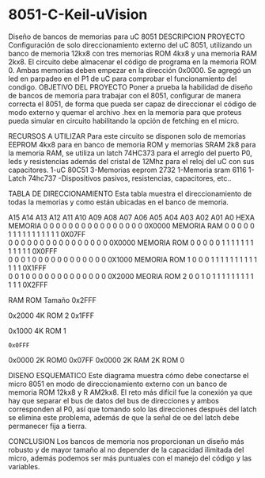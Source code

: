 # 8051-C-Keil-uVision
Diseño de bancos de memorias para uC 8051
DESCRIPCION PROYECTO
Configuración de solo direccionamiento externo del uC 8051, utilizando un banco de memoria 12kx8 con tres memorias ROM 4kx8 y una memoria RAM 2kx8. El circuito debe almacenar el código de programa en la memoria ROM 0. Ambas memorias deben empezar en la dirección 0x0000. Se agregó un led en parpadeo en el P1 de uC para comprobar el funcionamiento del condigo. 
OBJETIVO DEL PROYECTO
Poner a prueba la habilidad de diseño de bancos de memoria para trabajar con el 8051, configurar de manera correcta el 8051, de forma  que pueda ser capaz de direccionar el código de modo externo y  quemar el archivo  .hex en la memoria para que proteus pueda simular en circuito habilitando la opción de fetching en el micro.

RECURSOS A UTILIZAR
Para este circuito se disponen solo de memorias EEPROM 4kx8 para en banco de memoria ROM y memorias SRAM 2k8 para la memoria RAM, se utiliza un latch 74HC373 para el arreglo del puerto P0, leds y resistencias además del cristal de 12Mhz para el reloj del uC con sus capacitores.
1-uC 80C51
3-Memorias eeprom 2732
1-Memoria sram 6116
1-Latch 74hc737
-Dispositivos pasivos, resistencias, capacitores, etc..

TABLA DE DIRECCIONAMIENTO 
Esta tabla muestra el direccionamiento de todas la memorias y como están ubicadas en el banco de memoria.

A15	A14	A13	A12	A11	A10	A09	A08	A07	A06	A05	A04	A03	A02	A01	A0	HEXA	MEMORIA
0	0	0	0	0	0	0	0	0	0	0	0	0	0	0	0	0X0000	MEMORIA
RAM
0	0	0	0	0	1	1	1	1	1	1	1	1	1	1	1	0X07FF	
0	0	0	0	0	0	0	0	0	0	0	0	0	0	0	0	0X0000	MEMORIA
ROM 0
0	0	0	0	1	1	1	1	1	1	1	1	1	1	1	1	0X0FFF	
0	0	0	1	0	0	0	0	0	0	0	0	0	0	0	0	0X1000	MEMORIA
ROM 1
0	0	0	1	1	1	1	1	1	1	1	1	1	1	1	1	0X1FFF	
0	0	1	0	0	0	0	0	0	0	0	0	0	0	0	0	0X2000	MEORIA 
ROM 2
0	0	1	0	1	1	1	1	1	1	1	1	1	1	1	1	0X2FFF	


RAM	ROM	Tamaño
	0x2FFF

0x2000	4K
ROM 2
	0x1FFF

0x1000	4K
ROM 1

	0x0FFF

0x0000	2K
ROM0
0x07FF
0x0000		2K
RAM	2K
ROM 0


DISENO ESQUEMATICO
Este diagrama muestra cómo debe conectarse el micro 8051 en modo de direccionamiento externo con un banco de memoria ROM 12kx8 y R AM2kx8. El reto más difícil fue la conexión ya que hay que separar el bus de datos del bus de direcciones y ambos corresponden al P0, así que tomando solo las direcciones después del latch se elimina este problema, además de que la señal de oe del latch debe permanecer fija a tierra.



CONCLUSION
Los bancos de memoria nos proporcionan un diseño más robusto y de mayor tamaño al no depender de la capacidad ilimitada del micro, además podemos ser más puntuales con el manejo del código y las variables.
